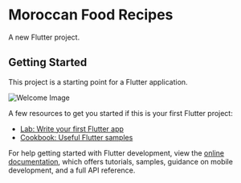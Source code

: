 # Moroccan Food Recipes

A new Flutter project.

## Getting Started

This project is a starting point for a Flutter application.

![Welcome Image](https://user-images.githubusercontent.com/66259634/177658784-8a3f7483-beb4-475d-b74d-17bb29fd9434.png)

A few resources to get you started if this is your first Flutter project:

- [Lab: Write your first Flutter app](https://docs.flutter.dev/get-started/codelab)
- [Cookbook: Useful Flutter samples](https://docs.flutter.dev/cookbook)

For help getting started with Flutter development, view the
[online documentation](https://docs.flutter.dev/), which offers tutorials,
samples, guidance on mobile development, and a full API reference.
